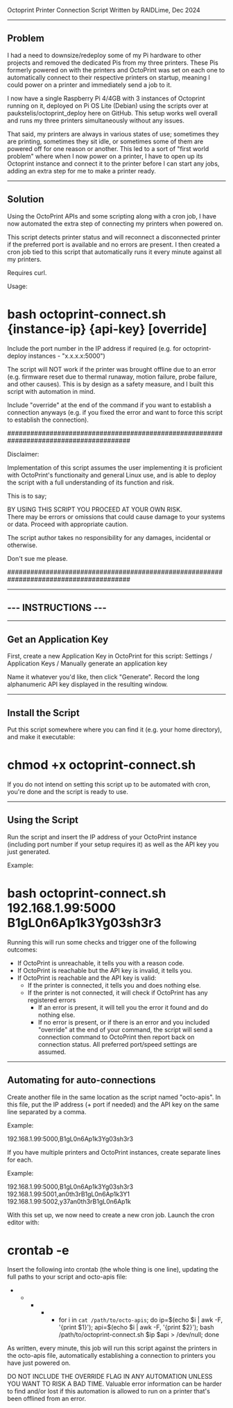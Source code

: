 Octoprint Printer Connection Script
Written by RAIDLime, Dec 2024

------------------------
Problem
------------------------

I had a need to downsize/redeploy some of my Pi hardware to other projects and removed the dedicated Pis from my three printers. These Pis formerly powered on with the printers and OctoPrint was set on each one to automatically connect to their respective printers on startup, meaning I could power on a printer and immediately send a job to it. 

I now have a single Raspberry Pi 4/4GB with 3 instances of Octoprint running on it, deployed on Pi OS Lite (Debian) using the scripts over at paukstelis/octoprint_deploy here on GitHub. This setup works well overall and runs my three printers simultaneously without any issues.

That said, my printers are always in various states of use; sometimes they are printing, sometimes they sit idle, or sometimes some of them are powered off for one reason or another. This led to a sort of "first world problem" where when I now power on a printer, I have to open up its Octoprint instance and connect it to the printer before I can start any jobs, adding an extra step for me to make a printer ready.

------------------------
Solution
------------------------

Using the OctoPrint APIs and some scripting along with a cron job, I have now automated the extra step of connecting my printers when powered on. 

This script detects printer status and will reconnect a disconnected printer if the preferred port is available and no errors are present. I then created a cron job tied to this script that automatically runs it every minute against all my printers.

Requires curl.

Usage:
# bash octoprint-connect.sh {instance-ip} {api-key} [override]

Include the port number in the IP address if required (e.g. for octoprint-deploy instances - "x.x.x.x:5000")

The script will NOT work if the printer was brought offline due to an error (e.g. firmware reset due to thermal runaway, motion failure, probe failure, and other causes). This is by design as a safety measure, and I built this script with automation in mind.

Include "override" at the end of the command if you want to establish a connection anyways (e.g. if you fixed the error and want to force this script to establish the connection).

########################################################################################

Disclaimer: 									       
										       
Implementation of this script assumes the user implementing it is proficient with OctoPrint's functionaity and general Linux use, and is able to deploy the script with a full understanding of its function and risk.			       
										       
This is to say;								       
										       
BY USING THIS SCRIPT YOU PROCEED AT YOUR OWN RISK.				       
There may be errors or omissions that could cause damage to your systems or data. Proceed with appropriate caution.						       
										       
The script author takes no responsibility for any damages, incidental or otherwise.  
										       
Don't sue me please.								       
										       
########################################################################################

---------------------------------------------
--- INSTRUCTIONS ---
---------------------------------------------

------------------------
Get an Application Key
------------------------

First, create a new Application Key in OctoPrint for this script:
   Settings / Application Keys / Manually generate an application key

Name it whatever you'd like, then click "Generate". Record the long alphanumeric API key displayed in the resulting window.

------------------------
Install the Script
------------------------

Put this script somewhere where you can find it (e.g. your home directory), and make it executable:

# chmod +x octoprint-connect.sh

If you do not intend on setting this script up to be automated with cron, you're done and the script is ready to use.

------------------------
Using the Script
------------------------

Run the script and insert the IP address of your OctoPrint instance (including port number if your setup requires it) as well as the API key you just generated.

Example:

# bash octoprint-connect.sh 192.168.1.99:5000 B1gL0n6Ap1k3Yg03sh3r3

Running this will run some checks and trigger one of the following outcomes:
- If OctoPrint is unreachable, it tells you with a reason code.
- If OctoPrint is reachable but the API key is invalid, it tells you.
- If OctoPrint is reachable and the API key is valid:
   - If the printer is connected, it tells you and does nothing else.
   - If the printer is not connected, it will check if OctoPrint has any registered errors
      - If an error is present, it will tell you the error it found and do nothing else.
      - If no error is present, or if there is an error and you included "override" at the end of your command, the script will send a connection command to OctoPrint then report back on connection status. All preferred port/speed settings are assumed. 
      
------------------------
Automating for auto-connections
------------------------

Create another file in the same location as the script named "octo-apis". In this file, put the IP address (+ port if needed) and the API key on the same line separated by a comma. 

Example:

192.168.1.99:5000,B1gL0n6Ap1k3Yg03sh3r3

If you have multiple printers and OctoPrint instances, create separate lines for each.

Example:

192.168.1.99:5000,B1gL0n6Ap1k3Yg03sh3r3
192.168.1.99:5001,an0th3rB1gL0n6Ap1k3Y1
192.168.1.99:5002,y37an0th3rB1gL0n6Ap1k

With this set up, we now need to create a new cron job. Launch the cron editor with:

# crontab -e

Insert the following into crontab (the whole thing is one line), updating the full paths to your script and octo-apis file:

* * * * * for i in `cat /path/to/octo-apis`; do ip=$(echo $i | awk -F, '{print $1}'); api=$(echo $i | awk -F, '{print $2}'); bash /path/to/octoprint-connect.sh $ip $api > /dev/null; done

As written, every minute, this job will run this script against the printers in the octo-apis file, automatically establishing a connection to printers you have just powered on.

DO NOT INCLUDE THE OVERRIDE FLAG IN ANY AUTOMATION UNLESS YOU WANT TO RISK A BAD TIME. Valuable error information can be harder to find and/or lost if this automation is allowed to run on a printer that's been offlined from an error.
